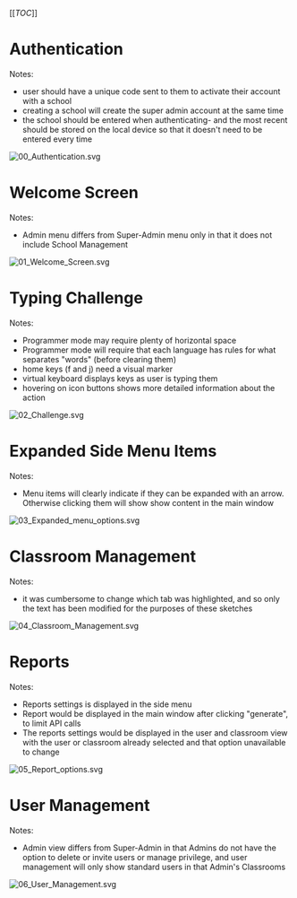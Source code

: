 [[_TOC_]]
# Authentication
Notes:
- user should have a unique code sent to them to activate their account with a school
- creating a school will create the super admin account at the same time
- the school should be entered when authenticating- and the most recent should be stored on the local device so that it doesn't need to be entered every time

![00_Authentication.svg](uploads/bc61816ce1300b5e35400065313f9020/00_Authentication.svg)

# Welcome Screen
Notes:
- Admin menu differs from Super-Admin menu only in that it does not include School Management

![01_Welcome_Screen.svg](uploads/5c97d21f991c8a2b606c65be1e47032f/01_Welcome_Screen.svg)

# Typing Challenge
Notes:
- Programmer mode may require plenty of horizontal space
- Programmer mode will require that each language has rules for what separates "words" (before clearing them)
- home keys (f and j) need a visual marker
- virtual keyboard displays keys as user is typing them
- hovering on icon buttons shows more detailed information about the action

![02_Challenge.svg](uploads/59f13ace748d179414792bf0cd53bb06/02_Challenge.svg)

# Expanded Side Menu Items
Notes:
- Menu items will clearly indicate if they can be expanded with an arrow. Otherwise clicking them will show show content in the main window

![03_Expanded_menu_options.svg](uploads/be4b2e4cae5be8dbafc51f5583edd1c2/03_Expanded_menu_options.svg)

# Classroom Management
Notes:
- it was cumbersome to change which tab was highlighted, and so only the text has been modified for the purposes of these sketches

![04_Classroom_Management.svg](uploads/790f2d5891d8a7ac81d86424f7a79351/04_Classroom_Management.svg)
# Reports
Notes:
- Reports settings is displayed in the side menu
- Report would be displayed in the main window after clicking "generate", to limit API calls
- The reports settings would be displayed in the user and classroom view with the user or classroom already selected and that option unavailable to change

![05_Report_options.svg](uploads/a8dbd4ad94b8c291c9750f905e603d17/05_Report_options.svg)

# User Management
Notes:
- Admin view differs from Super-Admin in that Admins do not have the option to delete or invite users or manage privilege, and user management will only show standard users in that Admin's Classrooms

![06_User_Management.svg](uploads/b590eee88745b74cbe0422704c7af6e9/06_User_Management.svg)
